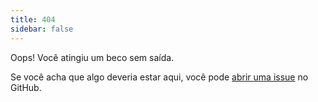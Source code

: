 ```yaml
---
title: 404
sidebar: false
---
```


Oops! Você atingiu um beco sem saída.

Se você acha que algo deveria estar aqui, você pode [abrir uma issue](https://github.com/openms/openms.org/issues) no GitHub. 
